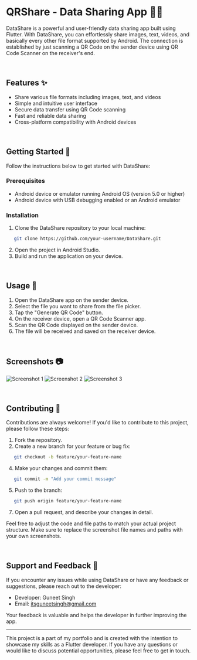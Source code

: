 # QRShare - Data Sharing App 📱💫

DataShare is a powerful and user-friendly data sharing app built using Flutter. With DataShare, you can effortlessly share images, text, videos, and basically every other file format supported by Android. The connection is established by just scanning a QR Code on the sender device using QR Code Scanner on the receiver's end.

<br>

## Features ✨

- Share various file formats including images, text, and videos
- Simple and intuitive user interface
- Secure data transfer using QR Code scanning
- Fast and reliable data sharing
- Cross-platform compatibility with Android devices

<br>

## Getting Started 🚀

Follow the instructions below to get started with DataShare:

### Prerequisites

- Android device or emulator running Android OS (version 5.0 or higher)
- Android device with USB debugging enabled or an Android emulator

### Installation

1. Clone the DataShare repository to your local machine:

```bash
   git clone https://github.com/your-username/DataShare.git
```

2. Open the project in Android Studio.
3. Build and run the application on your device.

<br>

## Usage 📲

1. Open the DataShare app on the sender device.
2. Select the file you want to share from the file picker.
3. Tap the "Generate QR Code" button.
4. On the receiver device, open a QR Code Scanner app.
5. Scan the QR Code displayed on the sender device.
6. The file will be received and saved on the receiver device.

<br>

## Screenshots 📷
![Screenshot 1](screenshots/screenshot1.png)
![Screenshot 2](screenshots/screenshot2.png)
![Screenshot 3](screenshots/screenshot3.png)

<br>

## Contributing 🤝
Contributions are always welcome! If you'd like to contribute to this project, please follow these steps:

1. Fork the repository.
2. Create a new branch for your feature or bug fix:
```bash
   git checkout -b feature/your-feature-name
```
4. Make your changes and commit them:
```bash
   git commit -m "Add your commit message"
```
5. Push to the branch:
```bash
   git push origin feature/your-feature-name
```
7. Open a pull request, and describe your changes in detail.

Feel free to adjust the code and file paths to match your actual project structure. Make sure to replace the screenshot file names and paths with your own screenshots.

<br>

## Support and Feedback 📧

If you encounter any issues while using DataShare or have any feedback or suggestions, please reach out to the developer:

- Developer: Guneet Singh <br>
- Email: itsguneetsingh@gmail.com

Your feedback is valuable and helps the developer in further improving the app.

---

This project is a part of my portfolio and is created with the intention to showcase my skills as a Flutter developer. If you have any questions or would like to discuss potential opportunities, please feel free to get in touch.


